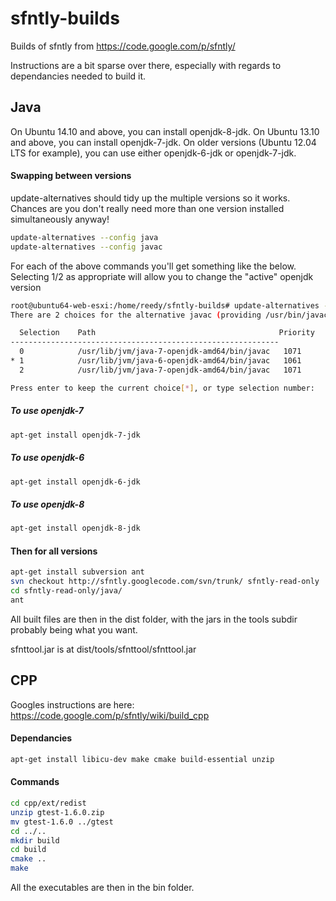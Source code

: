 sfntly-builds
=============

Builds of sfntly from https://code.google.com/p/sfntly/

Instructions are a bit sparse over there, especially with regards to dependancies needed to build it.

Java
------

On Ubuntu 14.10 and above, you can install openjdk-8-jdk. On Ubuntu 13.10 and above, you can install openjdk-7-jdk. On older versions (Ubuntu 12.04 LTS for example), you can use either openjdk-6-jdk or openjdk-7-jdk.

#### Swapping between versions

update-alternatives should tidy up the multiple versions so it works. Chances are you don't really need more than one version installed simultaneously anyway!

```bash
update-alternatives --config java
update-alternatives --config javac
```

For each of the above commands you'll get something like the below. Selecting 1/2 as appropriate will allow you to change the "active" openjdk version

```bash
root@ubuntu64-web-esxi:/home/reedy/sfntly-builds# update-alternatives --config javac
There are 2 choices for the alternative javac (providing /usr/bin/javac).

  Selection    Path                                         Priority   Status
------------------------------------------------------------
  0            /usr/lib/jvm/java-7-openjdk-amd64/bin/javac   1071      auto mode
* 1            /usr/lib/jvm/java-6-openjdk-amd64/bin/javac   1061      manual mode
  2            /usr/lib/jvm/java-7-openjdk-amd64/bin/javac   1071      manual mode

Press enter to keep the current choice[*], or type selection number:
```

##### To use openjdk-7
```bash
apt-get install openjdk-7-jdk
```

##### To use openjdk-6
```bash
apt-get install openjdk-6-jdk
```

##### To use openjdk-8
```bash
apt-get install openjdk-8-jdk
```

#### Then for all versions
```bash
apt-get install subversion ant
svn checkout http://sfntly.googlecode.com/svn/trunk/ sfntly-read-only
cd sfntly-read-only/java/
ant
```

All built files are then in the dist folder, with the jars in the tools subdir probably being what you want.

sfnttool.jar is at dist/tools/sfnttool/sfnttool.jar

CPP
------
Googles instructions are here: https://code.google.com/p/sfntly/wiki/build_cpp

#### Dependancies
```bash
apt-get install libicu-dev make cmake build-essential unzip
```

#### Commands
```bash
cd cpp/ext/redist
unzip gtest-1.6.0.zip
mv gtest-1.6.0 ../gtest
cd ../..
mkdir build
cd build
cmake ..
make
```

All the executables are then in the bin folder.
